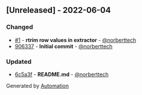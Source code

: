 ## [Unreleased] - 2022-06-04

### Changed
- [#1](https://github.com/flow-php/etl-adapter-text/pull/1) - **rtrim row values in extractor** - [@norberttech](https://github.com/norberttech)
- [906337](https://github.com/flow-php/etl-adapter-text/commit/90633782afaf670796f803efe76bca7172d3857f) - **Initial commit** - [@norberttech](https://github.com/norberttech)

### Updated
- [6c5a3f](https://github.com/flow-php/etl-adapter-text/commit/6c5a3f9d6e041c86728cf6dcccecba2ae921afb3) - **README.md** - [@norberttech](https://github.com/norberttech)

Generated by [Automation](https://github.com/aeon-php/automation)